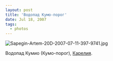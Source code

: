 ```yaml
---
layout: post
title: 'Водопад Кумо-порог'
date: Jul 18, 2007
tags:
  - photos
---
```


![Sapegin-Artem-20D-2007-07-11-397-9741.jpg](photo://480)

Водопад Кумио (Кумо-порог), [Карелия](http://morning.photos/albums/kalevala/).
